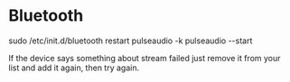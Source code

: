 # Bluetooth

sudo /etc/init.d/bluetooth restart
pulseaudio -k
pulseaudio --start

If the device says something about stream failed just remove it from your list and add it again, then try again.

